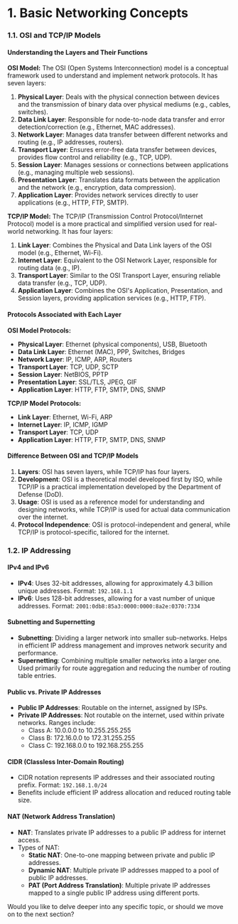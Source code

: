 # 1. Basic Networking Concepts

### 1.1. OSI and TCP/IP Models

#### Understanding the Layers and Their Functions

**OSI Model:**
The OSI (Open Systems Interconnection) model is a conceptual framework used to understand and implement network protocols. It has seven layers:

1. **Physical Layer**: Deals with the physical connection between devices and the transmission of binary data over physical mediums (e.g., cables, switches).
2. **Data Link Layer**: Responsible for node-to-node data transfer and error detection/correction (e.g., Ethernet, MAC addresses).
3. **Network Layer**: Manages data transfer between different networks and routing (e.g., IP addresses, routers).
4. **Transport Layer**: Ensures error-free data transfer between devices, provides flow control and reliability (e.g., TCP, UDP).
5. **Session Layer**: Manages sessions or connections between applications (e.g., managing multiple web sessions).
6. **Presentation Layer**: Translates data formats between the application and the network (e.g., encryption, data compression).
7. **Application Layer**: Provides network services directly to user applications (e.g., HTTP, FTP, SMTP).

**TCP/IP Model:**
The TCP/IP (Transmission Control Protocol/Internet Protocol) model is a more practical and simplified version used for real-world networking. It has four layers:

1. **Link Layer**: Combines the Physical and Data Link layers of the OSI model (e.g., Ethernet, Wi-Fi).
2. **Internet Layer**: Equivalent to the OSI Network Layer, responsible for routing data (e.g., IP).
3. **Transport Layer**: Similar to the OSI Transport Layer, ensuring reliable data transfer (e.g., TCP, UDP).
4. **Application Layer**: Combines the OSI's Application, Presentation, and Session layers, providing application services (e.g., HTTP, FTP).

#### Protocols Associated with Each Layer

**OSI Model Protocols:**

- **Physical Layer**: Ethernet (physical components), USB, Bluetooth
- **Data Link Layer**: Ethernet (MAC), PPP, Switches, Bridges
- **Network Layer**: IP, ICMP, ARP, Routers
- **Transport Layer**: TCP, UDP, SCTP
- **Session Layer**: NetBIOS, PPTP
- **Presentation Layer**: SSL/TLS, JPEG, GIF
- **Application Layer**: HTTP, FTP, SMTP, DNS, SNMP

**TCP/IP Model Protocols:**

- **Link Layer**: Ethernet, Wi-Fi, ARP
- **Internet Layer**: IP, ICMP, IGMP
- **Transport Layer**: TCP, UDP
- **Application Layer**: HTTP, FTP, SMTP, DNS, SNMP

#### Difference Between OSI and TCP/IP Models

1. **Layers**: OSI has seven layers, while TCP/IP has four layers.
2. **Development**: OSI is a theoretical model developed first by ISO, while TCP/IP is a practical implementation developed by the Department of Defense (DoD).
3. **Usage**: OSI is used as a reference model for understanding and designing networks, while TCP/IP is used for actual data communication over the internet.
4. **Protocol Independence**: OSI is protocol-independent and general, while TCP/IP is protocol-specific, tailored for the internet.

### 1.2. IP Addressing

#### IPv4 and IPv6

- **IPv4**: Uses 32-bit addresses, allowing for approximately 4.3 billion unique addresses. Format: `192.168.1.1`
- **IPv6**: Uses 128-bit addresses, allowing for a vast number of unique addresses. Format: `2001:0db8:85a3:0000:0000:8a2e:0370:7334`

#### Subnetting and Supernetting

- **Subnetting**: Dividing a larger network into smaller sub-networks. Helps in efficient IP address management and improves network security and performance.
- **Supernetting**: Combining multiple smaller networks into a larger one. Used primarily for route aggregation and reducing the number of routing table entries.

#### Public vs. Private IP Addresses

- **Public IP Addresses**: Routable on the internet, assigned by ISPs.
- **Private IP Addresses**: Not routable on the internet, used within private networks. Ranges include:
  - Class A: 10.0.0.0 to 10.255.255.255
  - Class B: 172.16.0.0 to 172.31.255.255
  - Class C: 192.168.0.0 to 192.168.255.255

#### CIDR (Classless Inter-Domain Routing)

- CIDR notation represents IP addresses and their associated routing prefix. Format: `192.168.1.0/24`
- Benefits include efficient IP address allocation and reduced routing table size.

#### NAT (Network Address Translation)

- **NAT**: Translates private IP addresses to a public IP address for internet access.
- Types of NAT:
  - **Static NAT**: One-to-one mapping between private and public IP addresses.
  - **Dynamic NAT**: Multiple private IP addresses mapped to a pool of public IP addresses.
  - **PAT (Port Address Translation)**: Multiple private IP addresses mapped to a single public IP address using different ports.

Would you like to delve deeper into any specific topic, or should we move on to the next section?
